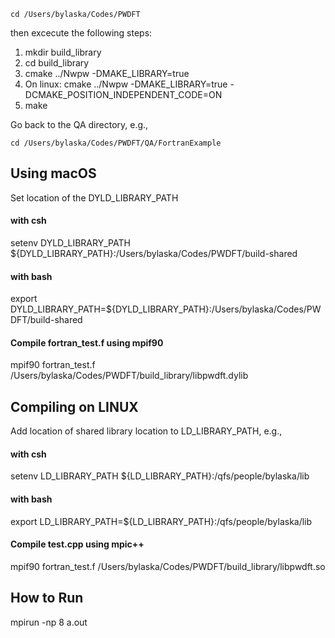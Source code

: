 ```
cd /Users/bylaska/Codes/PWDFT
```

then excecute the following steps:

 1) mkdir build_library
 2) cd build_library
 3) cmake ../Nwpw -DMAKE_LIBRARY=true
 4) On linux: cmake ../Nwpw -DMAKE_LIBRARY=true -DCMAKE_POSITION_INDEPENDENT_CODE=ON
 5) make

Go back to the QA directory, e.g.,

```
cd /Users/bylaska/Codes/PWDFT/QA/FortranExample
```

## Using macOS ##
Set location of the DYLD_LIBRARY_PATH

#### with csh ####
setenv DYLD_LIBRARY_PATH ${DYLD_LIBRARY_PATH}:/Users/bylaska/Codes/PWDFT/build-shared

#### with bash ####
export DYLD_LIBRARY_PATH=${DYLD_LIBRARY_PATH}:/Users/bylaska/Codes/PWDFT/build-shared

#### Compile fortran_test.f using mpif90 ####
mpif90 fortran_test.f /Users/bylaska/Codes/PWDFT/build_library/libpwdft.dylib 

## Compiling on LINUX ##
Add location of shared library location to LD_LIBRARY_PATH, e.g., 

#### with csh ####
setenv LD_LIBRARY_PATH ${LD_LIBRARY_PATH}:/qfs/people/bylaska/lib

#### with bash ####
export LD_LIBRARY_PATH=${LD_LIBRARY_PATH}:/qfs/people/bylaska/lib

#### Compile test.cpp using mpic++ ####
mpif90 fortran_test.f /Users/bylaska/Codes/PWDFT/build_library/libpwdft.so

## How to Run ##
mpirun -np 8 a.out


